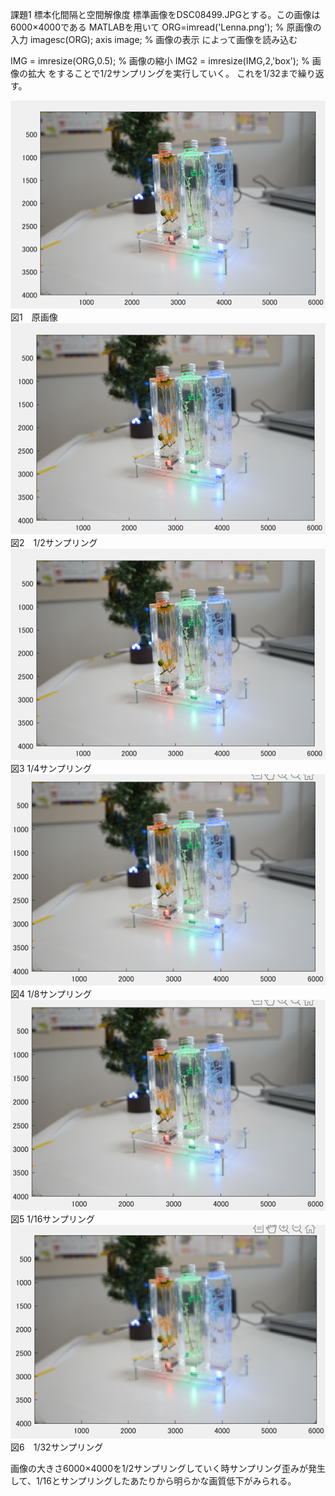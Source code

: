 課題1 標本化間隔と空間解像度
標準画像をDSC08499.JPGとする。この画像は6000×4000である
MATLABを用いて
ORG=imread('Lenna.png'); % 原画像の入力
imagesc(ORG); axis image; % 画像の表示
によって画像を読み込む

IMG = imresize(ORG,0.5); % 画像の縮小
IMG2 = imresize(IMG,2,'box'); % 画像の拡大
をすることで1/2サンプリングを実行していく。
これを1/32まで繰り返す。

![](https://github.com/Tomiyoshi-Takafumi/lecture_image_processing/blob/master/%E8%AA%B2%E9%A1%8C%E7%94%BB%E5%83%8F/1-1.png)
図1　原画像
 ![](https://github.com/Tomiyoshi-Takafumi/lecture_image_processing/blob/master/%E8%AA%B2%E9%A1%8C%E7%94%BB%E5%83%8F/1-2.png)
図2　1/2サンプリング
 ![](https://github.com/Tomiyoshi-Takafumi/lecture_image_processing/blob/master/%E8%AA%B2%E9%A1%8C%E7%94%BB%E5%83%8F/1-3.png)
図3  1/4サンプリング
 ![](https://github.com/Tomiyoshi-Takafumi/lecture_image_processing/blob/master/%E8%AA%B2%E9%A1%8C%E7%94%BB%E5%83%8F/1-4.png)
図4 1/8サンプリング
![](https://github.com/Tomiyoshi-Takafumi/lecture_image_processing/blob/master/%E8%AA%B2%E9%A1%8C%E7%94%BB%E5%83%8F/1-5.png)
図5 1/16サンプリング
![](https://github.com/Tomiyoshi-Takafumi/lecture_image_processing/blob/master/%E8%AA%B2%E9%A1%8C%E7%94%BB%E5%83%8F/1-6.png)
図6　1/32サンプリング

画像の大きさ6000×4000を1/2サンプリングしていく時サンプリング歪みが発生して、1/16とサンプリングしたあたりから明らかな画質低下がみられる。
